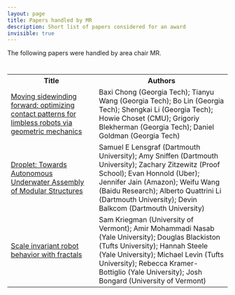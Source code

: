 ```yaml
---
layout: page
title: Papers handled by MR
description: Short list of papers considered for an award
invisible: true
---
```


The following papers were handled by area chair MR.

<table class="table" style="margin-top: 40px;">
<tr><th width="40%">Title</th><th width="60%">Authors</th></tr>

<tr><td><a href="../../papers/031/">Moving sidewinding forward: optimizing contact patterns for limbless robots via geometric mechanics</a></td><td>Baxi Chong (Georgia Tech); Tianyu Wang (Georgia Tech); Bo Lin (Georgia Tech); Shengkai Li (Georgia Tech); Howie Choset (CMU); Grigoriy Blekherman (Georgia Tech); Daniel Goldman (Georgia Tech)</td></tr>
<tr><td><a href="../../papers/054/">Droplet: Towards Autonomous Underwater Assembly of Modular Structures</a></td><td>Samuel E Lensgraf (Dartmouth University); Amy Sniffen (Dartmouth University); Zachary Zitzewitz (Proof School); Evan Honnold (Uber); Jennifer Jain (Amazon); Weifu Wang (Baidu Research); Alberto Quattrini Li (Dartmouth University); Devin Balkcom (Dartmouth University)</td></tr>
<tr><td><a href="../../papers/059/">Scale invariant robot behavior with fractals</a></td><td>Sam Kriegman (University of Vermont); Amir Mohammadi Nasab (Yale University); Douglas Blackiston (Tufts University); Hannah Steele (Yale University); Michael Levin (Tufts University); Rebecca Kramer-Bottiglio (Yale University); Josh Bongard (University of Vermont)</td></tr>

</table>

